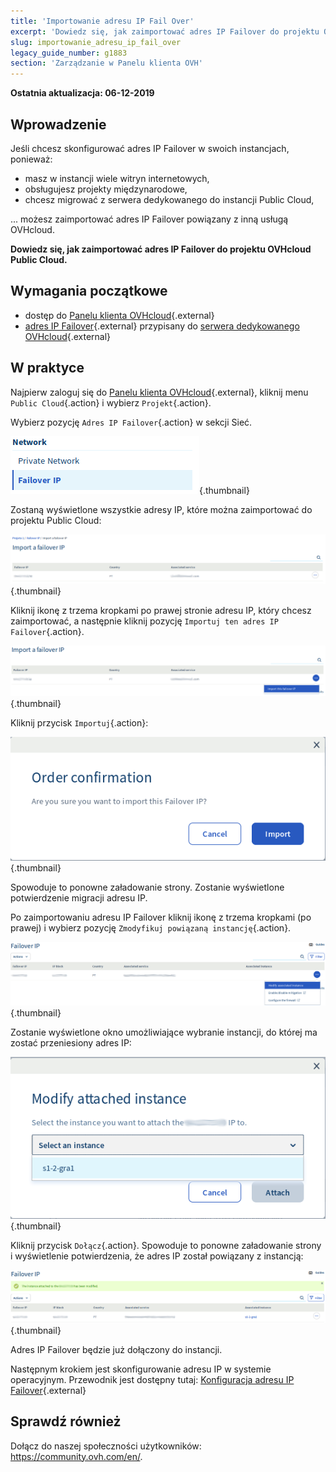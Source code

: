 ```yaml
---
title: 'Importowanie adresu IP Fail Over'
excerpt: 'Dowiedz się, jak zaimportować adres IP Failover do projektu OVHcloud Public Cloud.'
slug: importowanie_adresu_ip_fail_over
legacy_guide_number: g1883
section: 'Zarządzanie w Panelu klienta OVH'
---
```


**Ostatnia aktualizacja: 06-12-2019**

## Wprowadzenie

Jeśli chcesz skonfigurować adres IP Failover w swoich instancjach, ponieważ:

- masz w instancji wiele witryn internetowych, 
- obsługujesz projekty międzynarodowe,
- chcesz migrować z serwera dedykowanego do instancji Public Cloud,

... możesz zaimportować adres IP Failover powiązany z inną usługą OVHcloud.

**Dowiedz się, jak zaimportować adres IP Failover do projektu OVHcloud Public Cloud.**

## Wymagania początkowe

* dostęp do [Panelu klienta OVHcloud](https://www.ovh.com/auth/?action=gotomanager){.external}
* [adres IP Failover](https://www.ovh.pl/serwery_dedykowane/ip_failover.xml){.external} przypisany do [serwera dedykowanego OVHcloud](https://www.ovh.pl/serwery_dedykowane/){.external}

## W praktyce

Najpierw zaloguj się do [Panelu klienta OVHcloud](https://www.ovh.com/auth/?action=gotomanager){.external}, kliknij menu `Public Cloud`{.action} i wybierz `Projekt`{.action}.

Wybierz pozycję `Adres IP Failover`{.action} w sekcji Sieć.

![IP Section](images/import.png){.thumbnail}

Zostaną wyświetlone wszystkie adresy IP, które można zaimportować do projektu Public Cloud:

![IP Section](images/import1.png){.thumbnail}

Kliknij ikonę z trzema kropkami po prawej stronie adresu IP, który chcesz zaimportować, a następnie kliknij pozycję `Importuj ten adres IP Failover`{.action}.

![Import Failover IP](images/import2.png){.thumbnail}

Kliknij przycisk `Importuj`{.action}:

![Import Failover IP](images/importconfirm.png){.thumbnail}

Spowoduje to ponowne załadowanie strony. Zostanie wyświetlone potwierdzenie migracji adresu IP.

Po zaimportowaniu adresu IP Failover kliknij ikonę z trzema kropkami (po prawej) i wybierz pozycję `Zmodyfikuj powiązaną instancję`{.action}.

![Import Failover IP](images/modifyinstance.png){.thumbnail}

Zostanie wyświetlone okno umożliwiające wybranie instancji, do której ma zostać przeniesiony adres IP:

![Import Failover IP](images/modifyinstance1.png){.thumbnail}

Kliknij przycisk `Dołącz`{.action}. Spowoduje to ponowne załadowanie strony i wyświetlenie potwierdzenia, że adres IP został powiązany z instancją:

![Import Failover IP](images/modifycompleted.png){.thumbnail}

Adres IP Failover będzie już dołączony do instancji.

Następnym krokiem jest skonfigurowanie adresu IP w systemie operacyjnym. Przewodnik jest dostępny tutaj: [Konfiguracja adresu IP Failover](https://docs.ovh.com/gb/en/public-cloud/configure_a_failover_ip/){.external}

## Sprawdź również

Dołącz do naszej społeczności użytkowników: <https://community.ovh.com/en/>.
